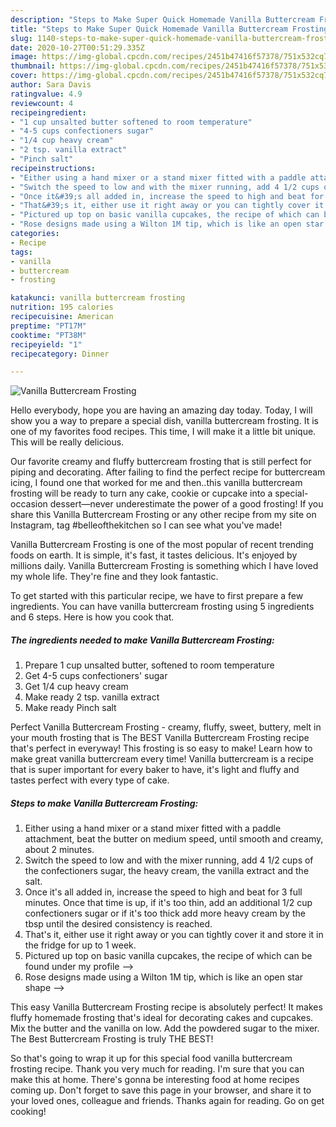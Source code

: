 ```yaml
---
description: "Steps to Make Super Quick Homemade Vanilla Buttercream Frosting"
title: "Steps to Make Super Quick Homemade Vanilla Buttercream Frosting"
slug: 1140-steps-to-make-super-quick-homemade-vanilla-buttercream-frosting
date: 2020-10-27T00:51:29.335Z
image: https://img-global.cpcdn.com/recipes/2451b47416f57378/751x532cq70/vanilla-buttercream-frosting-recipe-main-photo.jpg
thumbnail: https://img-global.cpcdn.com/recipes/2451b47416f57378/751x532cq70/vanilla-buttercream-frosting-recipe-main-photo.jpg
cover: https://img-global.cpcdn.com/recipes/2451b47416f57378/751x532cq70/vanilla-buttercream-frosting-recipe-main-photo.jpg
author: Sara Davis
ratingvalue: 4.9
reviewcount: 4
recipeingredient:
- "1 cup unsalted butter softened to room temperature"
- "4-5 cups confectioners sugar"
- "1/4 cup heavy cream"
- "2 tsp. vanilla extract"
- "Pinch salt"
recipeinstructions:
- "Either using a hand mixer or a stand mixer fitted with a paddle attachment, beat the butter on medium speed, until smooth and creamy, about 2 minutes."
- "Switch the speed to low and with the mixer running, add 4 1/2 cups of the confectioners sugar, the heavy cream, the vanilla extract and the salt."
- "Once it&#39;s all added in, increase the speed to high and beat for 3 full minutes. Once that time is up, if it&#39;s too thin, add an additional 1/2 cup confectioners sugar or if it&#39;s too thick add more heavy cream by the tbsp until the desired consistency is reached."
- "That&#39;s it, either use it right away or you can tightly cover it and store it in the fridge for up to 1 week."
- "Pictured up top on basic vanilla cupcakes, the recipe of which can be found under my profile --&gt;"
- "Rose designs made using a Wilton 1M tip, which is like an open star shape --&gt;"
categories:
- Recipe
tags:
- vanilla
- buttercream
- frosting

katakunci: vanilla buttercream frosting 
nutrition: 195 calories
recipecuisine: American
preptime: "PT17M"
cooktime: "PT38M"
recipeyield: "1"
recipecategory: Dinner

---
```



![Vanilla Buttercream Frosting](https://img-global.cpcdn.com/recipes/2451b47416f57378/751x532cq70/vanilla-buttercream-frosting-recipe-main-photo.jpg)

Hello everybody, hope you are having an amazing day today. Today, I will show you a way to prepare a special dish, vanilla buttercream frosting. It is one of my favorites food recipes. This time, I will make it a little bit unique. This will be really delicious.

Our favorite creamy and fluffy buttercream frosting that is still perfect for piping and decorating. After failing to find the perfect recipe for buttercream icing, I found one that worked for me and then..this vanilla buttercream frosting will be ready to turn any cake, cookie or cupcake into a special-occasion dessert—never underestimate the power of a good frosting! If you share this Vanilla Buttercream Frosting or any other recipe from my site on Instagram, tag #belleofthekitchen so I can see what you&#39;ve made!

Vanilla Buttercream Frosting is one of the most popular of recent trending foods on earth. It is simple, it's fast, it tastes delicious. It's enjoyed by millions daily. Vanilla Buttercream Frosting is something which I have loved my whole life. They're fine and they look fantastic.


To get started with this particular recipe, we have to first prepare a few ingredients. You can have vanilla buttercream frosting using 5 ingredients and 6 steps. Here is how you cook that.

<!--inarticleads1-->

##### The ingredients needed to make Vanilla Buttercream Frosting:

1. Prepare 1 cup unsalted butter, softened to room temperature
1. Get 4-5 cups confectioners&#39; sugar
1. Get 1/4 cup heavy cream
1. Make ready 2 tsp. vanilla extract
1. Make ready Pinch salt


Perfect Vanilla Buttercream Frosting - creamy, fluffy, sweet, buttery, melt in your mouth frosting that is The BEST Vanilla Buttercream Frosting recipe that&#39;s perfect in everyway! This frosting is so easy to make! Learn how to make great vanilla buttercream every time! Vanilla buttercream is a recipe that is super important for every baker to have, it&#39;s light and fluffy and tastes perfect with every type of cake. 

<!--inarticleads2-->

##### Steps to make Vanilla Buttercream Frosting:

1. Either using a hand mixer or a stand mixer fitted with a paddle attachment, beat the butter on medium speed, until smooth and creamy, about 2 minutes.
1. Switch the speed to low and with the mixer running, add 4 1/2 cups of the confectioners sugar, the heavy cream, the vanilla extract and the salt.
1. Once it&#39;s all added in, increase the speed to high and beat for 3 full minutes. Once that time is up, if it&#39;s too thin, add an additional 1/2 cup confectioners sugar or if it&#39;s too thick add more heavy cream by the tbsp until the desired consistency is reached.
1. That&#39;s it, either use it right away or you can tightly cover it and store it in the fridge for up to 1 week.
1. Pictured up top on basic vanilla cupcakes, the recipe of which can be found under my profile --&gt;
1. Rose designs made using a Wilton 1M tip, which is like an open star shape --&gt;


This easy Vanilla Buttercream Frosting recipe is absolutely perfect! It makes fluffy homemade frosting that&#39;s ideal for decorating cakes and cupcakes. Mix the butter and the vanilla on low. Add the powdered sugar to the mixer. The Best Buttercream Frosting is truly THE BEST! 

So that's going to wrap it up for this special food vanilla buttercream frosting recipe. Thank you very much for reading. I'm sure that you can make this at home. There's gonna be interesting food at home recipes coming up. Don't forget to save this page in your browser, and share it to your loved ones, colleague and friends. Thanks again for reading. Go on get cooking!
